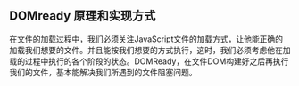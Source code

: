 ## DOMready 原理和实现方式
在文件的加载过程中，我们必须关注JavaScript文件的加载方式，让他能正确的加载我们想要的文件。并且能按我们想要的方式执行，这时，我们必须考虑他在加载的过程中执行的各个阶段的状态。DOMReady，在文件DOM构建好之后再执行我们的文件，基本能解决我们所遇到的文件阻塞问题。
